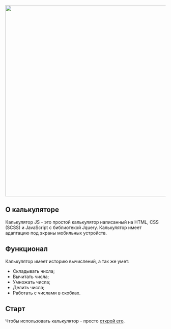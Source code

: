 <p align="center"><img src="https://psv4.userapi.com/c856420/u18686155/docs/d13/853a481ec375/Calculator_JS.png?extra=JhPEljKaAy0nisC6JrNIgDjVEaJQAI_pWK-CTkga7DDahM_JX12SIQAqzXhmPOfVoTz-a2y9IVC2Z1faTBUWl4-uU3crxp3bkC91yMg07HW-Jpynaai4_uSwOSgB9Mxmk2usa-6LTOlyPVnjpP6L8RI" width="600"></p>

## О калькуляторе
Калькулятор JS - это простой калькулятор написанный на HTML, CSS (SCSS) и JavaScript с библиотекой Jquery.
Калькулятор имеет адаптацию под экраны мобильных устройств.

## Функционал
Калькулятор имеет историю вычислений, а так же умет:
- Складывать числа;
- Вычитать числа;
- Умножать числа;
- Делить числа;
- Работать с числами в скобках.

## Старт
Чтобы использовать калькулятор - просто [открой его](https://chaplingleb.github.io/Calculator/).
